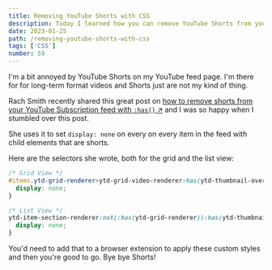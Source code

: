 ```yaml
---
title: Removing YouTube Shorts with CSS
description: Today I learned how you can remove YouTube Shorts from your subscription feed with CSS!
date: 2023-01-25
path: /removing-youtube-shorts-with-css
tags: ['CSS']
number: 59
---
```


I'm a bit annoyed by YouTube Shorts on my YouTube feed page. I'm there for for long-term format videos and Shorts just are not my kind of thing. 

Rach Smith recently shared this great post on <a href="https://rachsmith.com/remove-youtube-shorts/" target="_blank" rel="noopener">how to remove shorts from your YouTube Subscription feed with `:has()` &#8599;</a> and I was so happy when I stumbled over this post.

She uses it to set `display: none` on every on every item in the feed with child elements that are shorts. 

Here are the selectors she wrote, both for the grid and the list view:
```css
/* Grid View */
#items.ytd-grid-renderer>ytd-grid-video-renderer:has(ytd-thumbnail-overlay-time-status-renderer[overlay-style="SHORTS"]) {
  display: none;
}

/* List View */
ytd-item-section-renderer:not(:has(ytd-grid-renderer)):has(ytd-thumbnail-overlay-time-status-renderer[overlay-style="SHORTS"]) {
  display: none; 
} 
```

You'd need to add that to a browser extension to apply these custom styles and then you're good to go. Bye bye Shorts!

